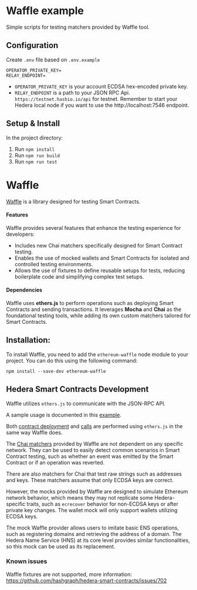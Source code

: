 # Waffle example

Simple scripts for testing matchers provided by Waffle tool.

## Configuration

Create `.env` file based on `.env.example`

```
OPERATOR_PRIVATE_KEY=
RELAY_ENDPOINT=
```

 - `OPERATOR_PRIVATE_KEY` is your account ECDSA hex-encoded private key.
 - `RELAY_ENDPOINT` is a path to your JSON RPC Api. `https://testnet.hashio.io/api` for testnet. Remember to start your Hedera local node if you want to use the http://localhost:7546 endpoint.

## Setup & Install

In the project directory:
1. Run `npm install`
2. Run `npm run build`
2. Run `npm run test`

# Waffle
[Waffle](https://ethereum-waffle.readthedocs.io/) is a library designed for testing Smart Contracts.

#### Features

Waffle provides several features that enhance the testing experience for developers:

- Includes new Chai matchers specifically designed for Smart Contract testing.
- Enables the use of mocked wallets and Smart Contracts for isolated and controlled testing environments.
- Allows the use of fixtures to define reusable setups for tests, reducing boilerplate code and simplifying complex test setups.

#### Dependencies

Waffle uses **ethers.js** to perform operations such as deploying Smart Contracts and sending transactions. It leverages **Mocha** and **Chai** as the foundational testing tools, while adding its own custom matchers tailored for Smart Contracts.

## Installation:
To install Waffle, you need to add the `ethereum-waffle` node module to your project. You can do this using the following command:

```shell
npm install --save-dev ethereum-waffle
```

## Hedera Smart Contracts Development

Waffle utilizes `ethers.js` to communicate with the JSON-RPC API.

A sample usage is documented in this [example](https://github.com/hashgraph/hedera-json-rpc-relay/tree/main/tools/hardhat-example).

Both [contract deployment](https://github.com/hashgraph/hedera-json-rpc-relay/blob/main/tools/hardhat-example/scripts/deployContract.js) and [calls](https://github.com/hashgraph/hedera-json-rpc-relay/blob/main/tools/hardhat-example/scripts/contractCall.js) are performed using `ethers.js` in the same way Waffle does.

The [Chai matchers](https://ethereum-waffle.readthedocs.io/en/latest/matchers.html) provided by Waffle are not dependent on any specific network. They can be used to easily detect common scenarios in Smart Contract testing, such as whether an event was emitted by the Smart Contract or if an operation was reverted.

There are also matchers for Chai that test raw strings such as addresses and keys. These matchers assume that only ECDSA keys are correct.

However, the mocks provided by Waffle are designed to simulate Ethereum network behavior, which means they may not replicate some Hedera-specific traits, such as `ecrecover` behavior for non-ECDSA keys or after private key changes. The wallet mock will only support wallets utilizing ECDSA keys.

The mock Waffle provider allows users to imitate basic ENS operations, such as registering domains and retrieving the address of a domain. The Hedera Name Service (HNS) at its core level provides similar functionalities, so this mock can be used as its replacement.

### Known issues

Waffle fixtures are not supported, more information: https://github.com/hashgraph/hedera-smart-contracts/issues/702
